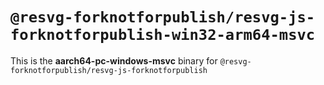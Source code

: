 # `@resvg-forknotforpublish/resvg-js-forknotforpublish-win32-arm64-msvc`

This is the **aarch64-pc-windows-msvc** binary for `@resvg-forknotforpublish/resvg-js-forknotforpublish`
